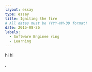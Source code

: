 ```yaml
---
layout: essay
type: essay
title: Igniting the fire
# All dates must be YYYY-MM-DD format!
date: 2015-08-26
labels:
  - Software Enginee ring
  - Learning
--- 
```


hi hi 




















,
